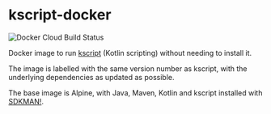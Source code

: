 # kscript-docker

![Docker Cloud Build Status](https://img.shields.io/docker/cloud/build/serandel/kscript.svg)

Docker image to run [kscript](https://github.com/holgerbrandl/kscript) (Kotlin scripting) without needing to install it.

The image is labelled with the same version number as kscript, with the underlying dependencies as updated as possible.

The base image is Alpine, with Java, Maven, Kotlin and kscript installed with [SDKMAN!](https://sdkman.io/).
